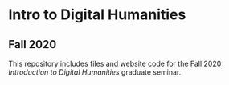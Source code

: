 # Intro to Digital Humanities

## Fall 2020

This repository includes files and website code for the Fall 2020 *Introduction to Digital Humanities* graduate seminar.
